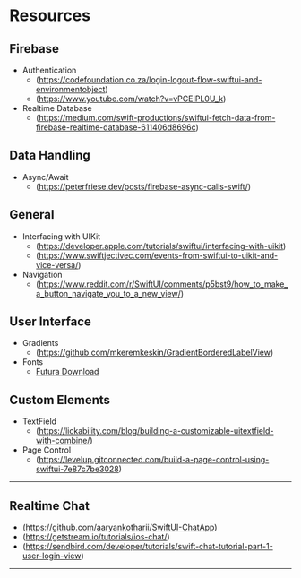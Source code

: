 # Resources

## Firebase
- Authentication
    - (https://codefoundation.co.za/login-logout-flow-swiftui-and-environmentobject)
    - (https://www.youtube.com/watch?v=vPCEIPL0U_k)
- Realtime Database
    - (https://medium.com/swift-productions/swiftui-fetch-data-from-firebase-realtime-database-611406d8696c)

## Data Handling
- Async/Await
    - (https://peterfriese.dev/posts/firebase-async-calls-swift/)
    
## General
- Interfacing with UIKit
    - (https://developer.apple.com/tutorials/swiftui/interfacing-with-uikit)
    - (https://www.swiftjectivec.com/events-from-swiftui-to-uikit-and-vice-versa/)
- Navigation
    - (https://www.reddit.com/r/SwiftUI/comments/p5bst9/how_to_make_a_button_navigate_you_to_a_new_view/)
    
## User Interface
- Gradients
    - (https://github.com/mkeremkeskin/GradientBorderedLabelView)
- Fonts
    - [Futura Download](https://freefontsvault.com/download/futura-font/)

## Custom Elements
- TextField
    - (https://lickability.com/blog/building-a-customizable-uitextfield-with-combine/)
- Page Control
    - (https://levelup.gitconnected.com/build-a-page-control-using-swiftui-7e87c7be3028)

---

## Realtime Chat
- (https://github.com/aaryankotharii/SwiftUI-ChatApp)
- (https://getstream.io/tutorials/ios-chat/)
- (https://sendbird.com/developer/tutorials/swift-chat-tutorial-part-1-user-login-view)

---
